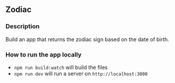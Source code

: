 ## Zodiac

### Description
Build an app that returns the zodiac sign based on the date of birth.

### How to run the app locally
- `npm run build:watch` will build the files
- `npm run dev` will run a server on `http://localhost:3000`